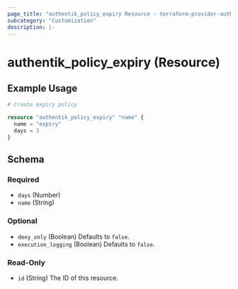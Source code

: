 ```yaml
---
page_title: "authentik_policy_expiry Resource - terraform-provider-authentik"
subcategory: "Customization"
description: |-
---
```


# authentik_policy_expiry (Resource)

## Example Usage

```terraform
# Create expiry policy

resource "authentik_policy_expiry" "name" {
  name = "expiry"
  days = 3
}
```

<!-- schema generated by tfplugindocs -->
## Schema

### Required

- `days` (Number)
- `name` (String)

### Optional

- `deny_only` (Boolean) Defaults to `false`.
- `execution_logging` (Boolean) Defaults to `false`.

### Read-Only

- `id` (String) The ID of this resource.
